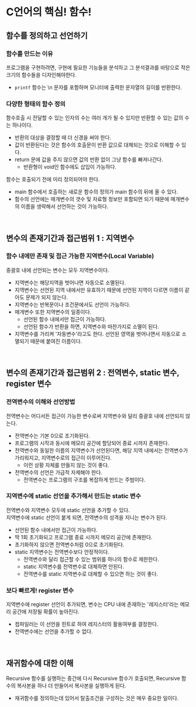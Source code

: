 # C언어의 핵심! 함수!

## 함수를 정의하고 선언하기

### 함수를 만드는 이유
프로그램을 구현하려면, 구현에 필요한 기능들을 분석하고 그 분석결과를 바탕으로 작은 크기의 함수들을 디자인해야한다.
- ```printf``` 함수는 \n 문자를 포함하며 모니터에 출력한 문자열의 길이를 반환한다.

### 다양한 형태의 함수 정의
함수호출 시 전달할 수 있는 인자의 수는 여러 개가 될 수 있지만 반환할 수 있는 값의 수는 하나이다.
- 반환의 대상을 결정할 때 더 신경을 써야 한다.
- 값이 반환된다는 것은 함수의 호출문이 반환 값으로 대체되는 것으로 이해할 수 있다.
- return 문에 값을 주지 않으면 값의 반환 없이 그냥 함수를 빠져나간다.
    - 반환형이 void인 함수에도 삽입이 가능하다.

함수는 호출되기 전에 미리 정의되어야 한다.
- main 함수에서 호출하는 새로운 함수의 정의가 main 함수의 뒤에 올 수 있다.
- 함수의 선언에는 매개변수의 갯수 및 자료형 정보만 포함되면 되기 때문에 매개변수의 이름을 생략해서 선언하는 것이 가능하다.

</br>

## 변수의 존재기간과 접근범위 1 : 지역변수

### 함수 내에만 존재 및 접근 가능한 지역변수(Local Variable)
중괄호 내에 선언되는 변수는 모두 지역변수이다.
- 지역변수는 해당지역을 벗어나면 자동으로 소멸된다.
- 지역변수는 선언된 지역 내에서만 유효하기 때문에 선언된 지역이 다르면 이름이 같아도 문제가 되지 않는다.
- 지역변수는 반복문이나 조건문에서도 선언이 가능하다.
- 매개변수 또한 지역변수의 일종이다.
    - 선언된 함수 내에서만 접근이 가능하다.
    - 선언된 함수가 반환을 하면, 지역변수와 마찬가지로 소멸이 된다.
- 지역변수를 가리켜 '자동변수'라고도 한다. 선언된 영역을 벗어나면서 자동으로 소멸되기 때문에 붙여진 이름이다.

</br>

## 변수의 존재기간과 접근범위 2 : 전역변수, static 변수, register 변수

### 전역변수의 이해와 선언방법
전역변수는 어디서든 접근이 가능한 변수로써 지역변수와 달리 중괄호 내에 선언되지 않는다.
- 전역변수는 기본 0으로 초기화된다.
- 프로그램의 시작과 동시에 메모리 공간에 할당되어 종료 시까지 존재한다.
- 전역변수와 동일한 이름의 지역변수가 선언된다면, 해당 지역 내에서는 전역변수가 가리워지고, 지역변수로의 접근이 이루어진다.
    - 이런 상황 자체를 만들지 않는 것이 좋다.
- 전역변수의 선언은 가급적 자제해야 한다.
    - 전역변수는 프로그램의 구조를 복잡하게 만드는 주범이다.

### 지역변수에 static 선언을 추가해서 만드는 static 변수
전역변수와 지역변수 모두에 static 선언을 추가할 수 있다.  
지역변수에 static 선언이 붙게 되면, 전역변수의 성격을 지니는 변수가 된다.
- 선언된 함수 내에서만 접근이 가능하다.
- 딱 1회 초기화되고 프로그램 종료 시까지 메모리 공간에 존재한다.
- 초기화하지 않으면 전역변수처럼 0으로 초기화된다.
- static 지역변수는 전역변수보다 안정적이다.
    - 전역변수와 달리 접근할 수 있는 범위를 하나의 함수로 제한한다.
    - static 지역변수를 전역변수로 대체하면 안된다.
    - 전역변수를 static 지역변수로 대체할 수 있으면 하는 것이 좋다.

### 보다 빠르게! register 변수
지역변수에 register 선언이 추가되면, 변수는 CPU 내에 존재하는 '레지스터'라는 메모리 공간에 저장될 확률이 높아진다.
- 컴파일러는 이 선언을 힌트로 하여 레지스터의 활용여부를 결정한다.
- 전역변수에는 선언을 추가할 수 없다.

</br>

## 재귀함수에 대한 이해
Recursive 함수를 실행하는 중간에 다시 Recursive 함수가 호출되면, Recursive 함수의 복사본을 하나 더 만들어서 복사본을 실행하게 된다.
- 재귀함수를 정의하는데 있어서 탈출조건을 구성하는 것은 매우 중요한 일이다.
